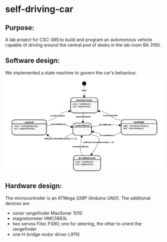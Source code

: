 # self-driving-car

## Purpose:
A lab project for CSC-385:to build and program an autonomous vehicle capable of driving around the central pod of desks in the lab room BA 3165.

## Software design:

We implemented a state machine to govern the car's behaviour.
![image of state chart](arduino/state_chart.png)

## Hardware design:

The microcontroller is an ATMega 328P (Arduino UNO). The additional devices are:
- sonar rangefinder MaxSonar 1010
- magnetometer HMC5883L
- two servos Fitec FS90; one for steering, the other to orient the rangefinder
- one H-bridge motor driver L9110
